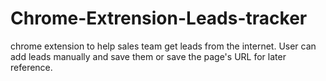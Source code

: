 # Chrome-Extrension-Leads-tracker
chrome extension to help sales team get leads from the internet.
User can add leads manually and save them or save the page's URL for later reference. 
